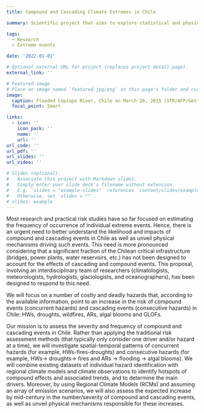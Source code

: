 ```yaml
---
title: Compound and Cascading Climate Extremes in Chile

summary: Scientific project that aims to explore statistical and physical relationship between extreme climatic events that are triggered as compound (multiple events at the same time) and cascading (sequentially).

tags:
  - Research
  - Extreme events

date: '2022-01-01'

# Optional external URL for project (replaces project detail page).
external_link: ''

# Featured image
# Place an image named `featured.jpg/png` in this page's folder and customize its options here.
image:
  caption: Flooded Copiapo River, Chile on March 26, 2015 (STR/AFP/Getty Images)
  focal_point: Smart

links:
  - icon: ''
    icon_pack: ''
    name: ''
    url: ''
url_code: ''
url_pdf: ''
url_slides: ''
url_video: ''

# Slides (optional).
#   Associate this project with Markdown slides.
#   Simply enter your slide deck's filename without extension.
#   E.g. `slides = "example-slides"` references `content/slides/example-slides.md`.
#   Otherwise, set `slides = ""`.
# slides: example
---
```


Most research and practical risk studies have so far focused on estimating the frequency of occurrence of individual extreme events. Hence, there is an urgent need to better understand the likelihood and impacts of compound and cascading events in Chile as well as unveil physical mechanisms driving such events. This need is more pronounced considering that a significant fraction of the Chilean critical infrastructure (bridges, power plants, water reservoirs, etc.) has not been designed to account for the effects of cascading and compound events. This proposal, involving an interdisciplinary team of researchers (climatologists, meteorologists, hydrologists, glaciologists, and oceanographers), has been designed to respond to this need. 

We will focus on a number of costly and deadly hazards that, according to the available information, point to an increase in the risk of compound events (concurrent hazards) and cascading events (consecutive hazards) in Chile: HWs, droughts, wildfires, ARs, algal blooms and GLOFs.

Our mission is to assess the severity and frequency of compound and cascading events in Chile. Rather than applying the traditional risk assessment methods (that typically only consider one driver and/or hazard at a time), we will investigate spatial-temporal patterns of concurrent hazards (for example, HWs-fires-droughts) and consecutive hazards (for example, HWs-> droughts-> fires and ARs -> flooding -> algal blooms). We will combine existing datasets of individual hazard identification with regional climate models and climate observations to identify hotspots of compound effects and associated trends, and to determine the main drivers. Moreover, by using Regional Climate Models (RCMs) and assuming an array of emission scenarios, we will also assess the expected increase by mid-century in the number/severity of compound and cascading events, as well as unveil physical mechanisms responsible for these increases.
